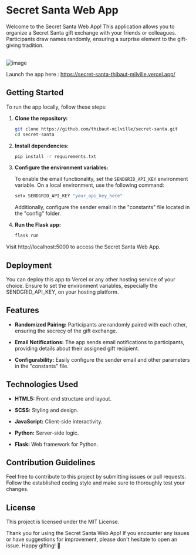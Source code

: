 
# Secret Santa Web App
Welcome to the Secret Santa Web App! This application allows you to organize a Secret Santa gift exchange with your friends or colleagues. Participants draw names randomly, ensuring a surprise element to the gift-giving tradition.<br><br>

![image](https://github.com/ThibautMilville/Secret_Santa/assets/87717065/b28d0293-8c88-4613-9cad-b29276abdd88)

Launch the app here : https://secret-santa-thibaut-milville.vercel.app/

## Getting Started

To run the app locally, follow these steps:

1. **Clone the repository:**
    ```bash
    git clone https://github.com/thibaut-milville/secret-santa.git
    cd secret-santa
    ```

2. **Install dependencies:**
    ```bash
    pip install -r requirements.txt
    ```

3. **Configure the environment variables:**

    To enable the email functionality, set the `SENDGRID_API_KEY` environment variable. On a local environment, use the following command:
    ```bash
    setx SENDGRID_API_KEY "your_api_key_here"
    ```

    Additionally, configure the sender email in the "constants" file located in the "config" folder.

4. **Run the Flask app:**
    ```bash
    flask run
    ```

Visit http://localhost:5000 to access the Secret Santa Web App.

## Deployment
You can deploy this app to Vercel or any other hosting service of your choice. Ensure to set the environment variables, especially the SENDGRID_API_KEY, on your hosting platform.

## Features

- **Randomized Pairing:**
  Participants are randomly paired with each other, ensuring the secrecy of the gift exchange.

- **Email Notifications:**
  The app sends email notifications to participants, providing details about their assigned gift recipient.

- **Configurability:**
  Easily configure the sender email and other parameters in the "constants" file.

## Technologies Used

- **HTML5:**
  Front-end structure and layout.

- **SCSS:**
  Styling and design.

- **JavaScript:**
  Client-side interactivity.

- **Python:**
  Server-side logic.

- **Flask:**
  Web framework for Python.

## Contribution Guidelines
Feel free to contribute to this project by submitting issues or pull requests. Follow the established coding style and make sure to thoroughly test your changes.

## License

This project is licensed under the MIT License.

Thank you for using the Secret Santa Web App! If you encounter any issues or have suggestions for improvement, please don't hesitate to open an issue. Happy gifting! 🎁
